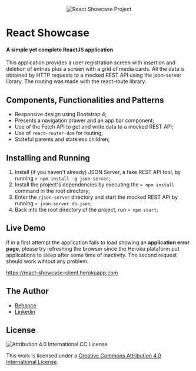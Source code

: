 <p align="center"><img alt="React Showcase Project" src="https://user-images.githubusercontent.com/12038461/58048946-18ff4d80-7b22-11e9-9734-c9202a062389.png"></p>

# React Showcase
#### A simple yet complete ReactJS application
This application provides a user registration screen with insertion and deletion of entries plus a screen with a grid of media cards. All the data is obtained by HTTP requests to a mocked REST API using the json-server library. The routing was made with the react-route library.

## Components, Functionalities and Patterns

* Responsive design using Bootstrap 4;
* Presents a navigation drawer and an app bar component;
* Use of the Fetch API to get and write data to a mocked REST API;
* Use of `react-router-dom` for routing;
* Stateful parents and stateless children;

## Installing and Running

1. Install (if you haven't already) JSON Server, a fake REST API tool, by running `> npm install -g json-server`;
2. Install the project's dependencies by executing the `> npm install` command in the root directory;
3. Enter the `/json-server` directory and start the mocked REST API by running `> json-server db.json`;
4. Back into the root directory of the project, run `> npm start`;

## Live Demo
If in a first attempt the application fails to load showing an **application error page**, please try refreshing the browser since the Heroku plataform put applications to sleep after some time of inactivity. The second request should work wihtout any problem.

https://react-showcase-client.herokuapp.com

## The Author
* [Behance](https://www.behance.net/joserogeriofilho)
* [Linkedin](https://www.linkedin.com/in/joserogeriofilho/)

## License
![Attribution 4.0 International CC License](https://i.creativecommons.org/l/by/4.0/88x31.png)

This work is licensed under a [Creative Commons Attribution 4.0 International License](http://creativecommons.org/licenses/by/4.0/).
